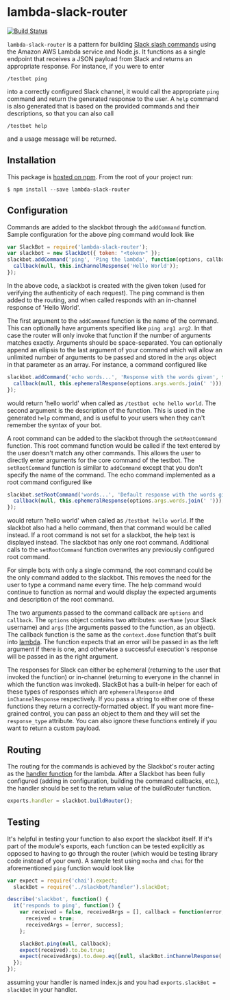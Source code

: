 # lambda-slack-router

[![Build Status](https://travis-ci.com/localytics/lambda-slack-router.svg?token=kQUiABmGkzyHdJdMnCnv&branch=master)](https://travis-ci.com/localytics/lambda-slack-router)

`lambda-slack-router` is a pattern for building [Slack slash commands](https://api.slack.com/slash-commands) using the Amazon AWS Lambda service and Node.js. It functions as a single endpoint that receives a JSON payload from Slack and returns an appropriate response. For instance, if you were to enter

    /testbot ping

into a correctly configured Slack channel, it would call the appropriate `ping` command and return the generated response to the user. A `help` command is also generated that is based on the provided commands and their descriptions, so that you can also call

    /testbot help

and a usage message will be returned.

## Installation

This package is [hosted on npm](https://www.npmjs.com/package/lambda-slack-router). From the root of your project run:

    $ npm install --save lambda-slack-router

## Configuration

Commands are added to the slackbot through the `addCommand` function. Sample configuration for the above ping command would look like

```javascript
var SlackBot = require('lambda-slack-router');
var slackbot = new SlackBot({ token: "<token>" });
slackbot.addCommand('ping', 'Ping the lambda', function(options, callback) {
  callback(null, this.inChannelResponse('Hello World'));
});
```

In the above code, a slackbot is created with the given token (used for verifying the authenticity of each request). The ping command is then added to the routing, and when called responds with an in-channel response of 'Hello World'.

The first argument to the `addCommand` function is the name of the command. This can optionally have arguments specified like `ping arg1 arg2`. In that case the router will only invoke that function if the number of arguments matches exactly. Arguments should be space-separated. You can optionally append an ellipsis to the last argument of your command which will allow an unlimited number of arguments to be passed and stored in the `args` object in that parameter as an array. For instance, a command configured like

```javascript
slackbot.addCommand('echo words...', 'Response with the words given', function(options, callback) {
  callback(null, this.ephemeralResponse(options.args.words.join(' ')));
});
```

would return 'hello world' when called as `/testbot echo hello world`. The second argument is the description of the function. This is used in the generated `help` command, and is useful to your users when they can't remember the syntax of your bot.

A root command can be added to the slackbot through the `setRootCommand` function. This root command function would be called if the text entered by the user doesn't match any other commands. This allows the user to directly enter arguments for the core command of the testbot. The `setRootCommand` function is similar to `addCommand` except that you don't specify the name of the command. The echo command implemented as a root command configured like

```javascript
slackbot.setRootCommand('words...', 'Default response with the words given', function(options, callback) {
  callback(null, this.ephemeralResponse(options.args.words.join(' ')));
});
```

would return 'hello world' when called as `/testbot hello world`. If the slackbot also had a hello command, then that command would be called instead. If a root command is not set for a slackbot, the help text is displayed instead. The slackbot has only one root command. Additional calls to the `setRootCommand` function overwrites any previously configured root command.

For simple bots with only a single command, the root command could be the only command added to the slackbot. This removes the need for the user to type a command name every time. The help command would continue to function as normal and would display the expected arguments and description of the root command.

The two arguments passed to the command callback are `options` and `callback`. The `options` object contains two attributes: `userName` (your Slack username) and `args` (the arguments passed to the function, as an object). The callback function is the same as the `context.done` function that's built into [lambda](http://docs.aws.amazon.com/lambda/latest/dg/nodejs-prog-model-context.html). The function expects that an error will be passed in as the left argument if there is one, and otherwise a successful execution's response will be passed in as the right argument.

The responses for Slack can either be ephemeral (returning to the user that invoked the function) or in-channel (returning to everyone in the channel in which the function was invoked). SlackBot has a built-in helper for each of these types of responses which are `ephemeralResponse` and `inChannelResponse` respectively. If you pass a string to either one of these functions they return a correctly-formatted object. If you want more fine-grained control, you can pass an object to them and they will set the `response_type` attribute. You can also ignore these functions entirely if you want to return a custom payload.

## Routing

The routing for the commands is achieved by the Slackbot's router acting as the [handler function](http://docs.aws.amazon.com/lambda/latest/dg/nodejs-prog-model-handler.html) for the lambda. After a Slackbot has been fully configured (adding in configuration, building the command callbacks, etc.), the handler should be set to the return value of the buildRouter function.

```javascript
exports.handler = slackbot.buildRouter();
```

## Testing

It's helpful in testing your function to also export the slackbot itself. If it's part of the module's exports, each function can be tested explicitly as opposed to having to go through the router (which would be testing library code instead of your own). A sample test using `mocha` and `chai` for the aforementioned `ping` function would look like

```javascript
var expect = require('chai').expect;
  slackBot = require('../slackbot/handler').slackBot;

describe('slackbot', function() {
  it('responds to ping', function() {
    var received = false, receivedArgs = [], callback = function(error, success) {
      received = true;
      receivedArgs = [error, success];
    };

    slackBot.ping(null, callback);
    expect(received).to.be.true;
    expect(receivedArgs).to.deep.eq([null, slackBot.inChannelResponse('Hello World')]);
  });
});
```

assuming your handler is named index.js and you had `exports.slackBot = slackBot` in your handler.
